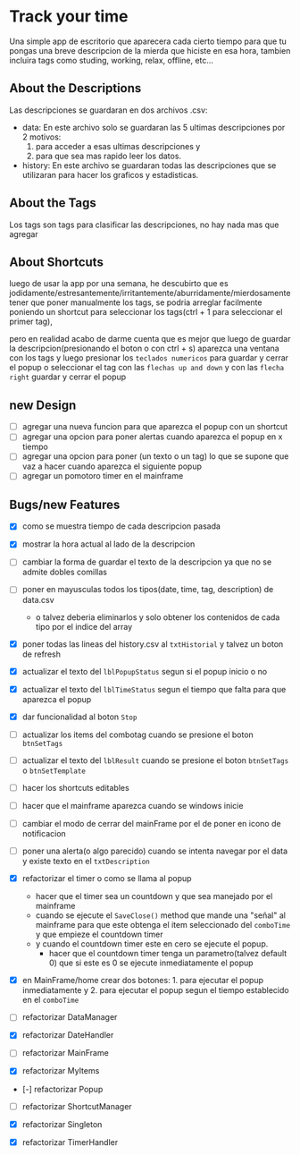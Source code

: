 # Track your time
Una simple app de escritorio que aparecera cada cierto tiempo para que tu pongas una breve descripcion de la mierda que hiciste en esa hora, tambien incluira tags como studing, working, relax, offline, etc...

## About the Descriptions
Las descripciones se guardaran en dos archivos .csv:
- data: En este archivo solo se guardaran las 5 ultimas descripciones por 2 motivos:
  1. para acceder a esas ultimas descripciones y
  2. para que sea mas rapido leer los datos.
- history: En este archivo se guardaran todas las descripciones que se utilizaran para hacer los graficos y estadisticas.

## About the Tags
Los tags son tags para clasificar las descripciones, no hay nada mas que agregar

## About Shortcuts
luego de usar la app por una semana, he descubirto que es jodidamente/estresantemente/irritantemente/aburridamente/mierdosamente tener que poner manualmente los tags, se podria arreglar facilmente poniendo un shortcut para seleccionar los tags(ctrl + 1 para seleccionar el primer tag), 

pero en realidad acabo de darme cuenta que es mejor que luego de guardar la descripcion(presionando el boton o con ctrl + s) aparezca una ventana con los tags y luego presionar los `teclados numericos` para guardar y cerrar el popup o seleccionar el tag con las `flechas up and down` y con las `flecha right` guardar y cerrar el popup

## new Design
- [ ] agregar una nueva funcion para que aparezca el popup con un shortcut
- [ ] agregar una opcion para poner alertas cuando aparezca el popup en x tiempo
- [ ] agregar una opcion para poner (un texto o un tag) lo que se supone que vaz a hacer cuando aparezca el siguiente popup
- [ ] agregar un pomotoro timer en el mainframe

## Bugs/new Features
- [x] como se muestra tiempo de cada descripcion pasada
- [x] mostrar la hora actual al lado de la descripcion
- [ ] cambiar la forma de guardar el texto de la descripcion ya que no se admite dobles comillas
- [ ] poner en mayusculas todos los tipos(date, time, tag, description) de data.csv
	- o talvez deberia eliminarlos y solo obtener los contenidos de cada tipo por el indice del array
- [x] poner todas las lineas del history.csv al `txtHistorial` y talvez un boton de refresh
- [x] actualizar el texto del `lblPopupStatus` segun si el popup inicio o no
- [x] actualizar el texto del `lblTimeStatus` segun el tiempo que falta para que aparezca el popup
- [x] dar funcionalidad al boton `Stop`
- [ ] actualizar los items del combotag cuando se presione el boton `btnSetTags`
- [ ] actualizar el texto del `lblResult` cuando se presione el boton `btnSetTags` o `btnSetTemplate`
- [ ] hacer los shortcuts editables
- [ ] hacer que el mainframe aparezca cuando se windows inicie
- [ ] cambiar el modo de cerrar del mainFrame por el de poner en icono de notificacion
- [ ] poner una alerta(o algo parecido) cuando se intenta navegar por el data y existe texto en el `txtDescription`
- [x] refactorizar el timer o como se llama al popup 
	- hacer que el timer sea un countdown y que sea manejado por el mainframe
	- cuando se ejecute el `SaveClose()` method que mande una "señal" al mainframe para que este obtenga el item seleccionado del `comboTime` y que empieze el countdown timer
	- y cuando el countdown timer este en cero se ejecute el popup.
		- hacer que el countdown timer tenga un parametro(talvez default 0) que si este es 0 se ejecute inmediatamente el popup
- [x] en MainFrame/home crear dos botones: 1. para ejecutar el popup inmediatamente y 2. para ejecutar el popup segun el tiempo establecido en el `comboTime`

- [ ] refactorizar DataManager
- [x] refactorizar DateHandler
- [ ] refactorizar MainFrame
- [x] refactorizar MyItems
- [-] refactorizar Popup
- [ ] refactorizar ShortcutManager
- [x] refactorizar Singleton
- [x] refactorizar TimerHandler

